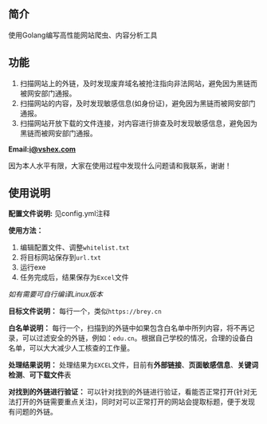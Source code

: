## 简介
使用Golang编写高性能网站爬虫、内容分析工具
## 功能
1. 扫描网站上的外链，及时发现废弃域名被抢注指向非法网站，避免因为黑链而被网安部门通报。
2. 扫描网站的内容，及时发现敏感信息(如身份证)，避免因为黑链而被网安部门通报。
3. 扫描网站开放下载的文件连接，对内容进行排查及时发现敏感信息，避免因为黑链而被网安部门通报。

**Email:i@vshex.com**

因为本人水平有限，大家在使用过程中发现什么问题请和我联系，谢谢！

使用说明
--------------------------------------------------------------------------------
**配置文件说明:** 见config.yml注释

**使用方法：**
1. 编辑配置文件、调整`whitelist.txt`
2. 将目标网站保存到`url.txt`
3. 运行exe
4. 任务完成后，结果保存为`Excel`文件

_如有需要可自行编译Linux版本_

**目标文件说明：**
每行一个，类似`https://brey.cn`

**白名单说明：**
每行一个，扫描到的外链中如果包含白名单中所列内容，将不再记录，可以过滤安全的外链，例如：`edu.cn`。根据自己学校的情况，合理的设备白名单，可以大大减少人工核查的工作量。

**处理结果说明：**
处理结果为`EXCEL`文件，目前有**外部链接**、**页面敏感信息**、**关键词检测**、**可下载文件**表

**对找到的外链进行验证：**
可以针对找到的外链进行验证，看能否正常打开(针对无法打开的外链需要重点关注)，同时对可以正常打开的网站会提取标题，便于发现有问题的外链。